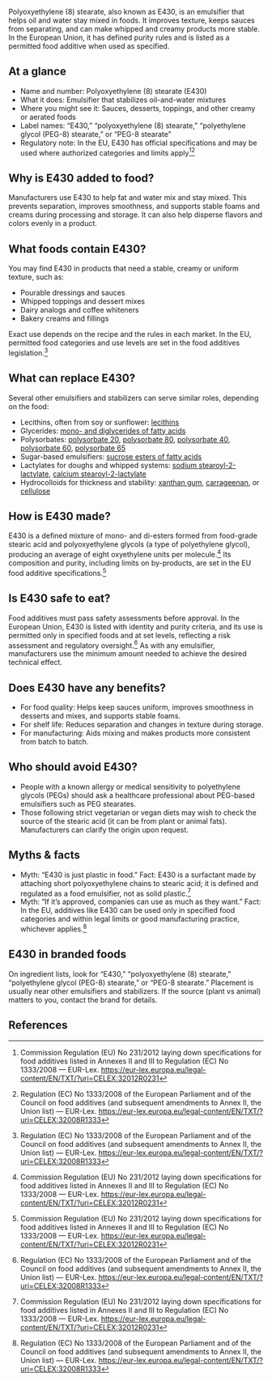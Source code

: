 Polyoxyethylene (8) stearate, also known as E430, is an emulsifier that helps oil and water stay mixed in foods. It improves texture, keeps sauces from separating, and can make whipped and creamy products more stable. In the European Union, it has defined purity rules and is listed as a permitted food additive when used as specified.

<!--more-->

## At a glance
- Name and number: Polyoxyethylene (8) stearate (E430)
- What it does: Emulsifier that stabilizes oil-and-water mixtures
- Where you might see it: Sauces, desserts, toppings, and other creamy or aerated foods
- Label names: “E430,” “polyoxyethylene (8) stearate,” “polyethylene glycol (PEG-8) stearate,” or “PEG-8 stearate”
- Regulatory note: In the EU, E430 has official specifications and may be used where authorized categories and limits apply[^1][^2]

## Why is E430 added to food?
Manufacturers use E430 to help fat and water mix and stay mixed. This prevents separation, improves smoothness, and supports stable foams and creams during processing and storage. It can also help disperse flavors and colors evenly in a product.

## What foods contain E430?
You may find E430 in products that need a stable, creamy or uniform texture, such as:
- Pourable dressings and sauces
- Whipped toppings and dessert mixes
- Dairy analogs and coffee whiteners
- Bakery creams and fillings

Exact use depends on the recipe and the rules in each market. In the EU, permitted food categories and use levels are set in the food additives legislation.[^2]

## What can replace E430?
Several other emulsifiers and stabilizers can serve similar roles, depending on the food:
- Lecithins, often from soy or sunflower: [lecithins](/e322-lecithins)
- Glycerides: [mono- and diglycerides of fatty acids](/e471-mono-and-diglycerides-of-fatty-acids)
- Polysorbates: [polysorbate 20](/e432-polyoxyethylene-sorbitan-monolaurate), [polysorbate 80](/e433-polyoxyethylene-sorbitan-monooleate), [polysorbate 40](/e434-polyoxyethylene-sorbitan-monopalmitate), [polysorbate 60](/e435-polyoxyethylene-sorbitan-monostearate), [polysorbate 65](/e436-polyoxyethylene-sorbitan-tristearate)
- Sugar-based emulsifiers: [sucrose esters of fatty acids](/e473-sucrose-esters-of-fatty-acids)
- Lactylates for doughs and whipped systems: [sodium stearoyl-2-lactylate](/e481-sodium-stearoyl-2-lactylate), [calcium stearoyl-2-lactylate](/e482-calcium-stearoyl-2-lactylate)
- Hydrocolloids for thickness and stability: [xanthan gum](/e415-xanthan-gum), [carrageenan](/e407-carrageenan), or [cellulose](/e460-cellulose)

## How is E430 made?
E430 is a defined mixture of mono- and di-esters formed from food-grade stearic acid and polyoxyethylene glycols (a type of polyethylene glycol), producing an average of eight oxyethylene units per molecule.[^1] Its composition and purity, including limits on by-products, are set in the EU food additive specifications.[^1]

## Is E430 safe to eat?
Food additives must pass safety assessments before approval. In the European Union, E430 is listed with identity and purity criteria, and its use is permitted only in specified foods and at set levels, reflecting a risk assessment and regulatory oversight.[^2] As with any emulsifier, manufacturers use the minimum amount needed to achieve the desired technical effect.

## Does E430 have any benefits?
- For food quality: Helps keep sauces uniform, improves smoothness in desserts and mixes, and supports stable foams.
- For shelf life: Reduces separation and changes in texture during storage.
- For manufacturing: Aids mixing and makes products more consistent from batch to batch.

## Who should avoid E430?
- People with a known allergy or medical sensitivity to polyethylene glycols (PEGs) should ask a healthcare professional about PEG-based emulsifiers such as PEG stearates.
- Those following strict vegetarian or vegan diets may wish to check the source of the stearic acid (it can be from plant or animal fats). Manufacturers can clarify the origin upon request.

## Myths & facts
- Myth: “E430 is just plastic in food.” Fact: E430 is a surfactant made by attaching short polyoxyethylene chains to stearic acid; it is defined and regulated as a food emulsifier, not as solid plastic.[^1]
- Myth: “If it’s approved, companies can use as much as they want.” Fact: In the EU, additives like E430 can be used only in specified food categories and within legal limits or good manufacturing practice, whichever applies.[^2]

## E430 in branded foods
On ingredient lists, look for “E430,” “polyoxyethylene (8) stearate,” “polyethylene glycol (PEG-8) stearate,” or “PEG-8 stearate.” Placement is usually near other emulsifiers and stabilizers. If the source (plant vs animal) matters to you, contact the brand for details.

## References
[^1]: Commission Regulation (EU) No 231/2012 laying down specifications for food additives listed in Annexes II and III to Regulation (EC) No 1333/2008 — EUR-Lex. https://eur-lex.europa.eu/legal-content/EN/TXT/?uri=CELEX:32012R0231
[^2]: Regulation (EC) No 1333/2008 of the European Parliament and of the Council on food additives (and subsequent amendments to Annex II, the Union list) — EUR-Lex. https://eur-lex.europa.eu/legal-content/EN/TXT/?uri=CELEX:32008R1333
